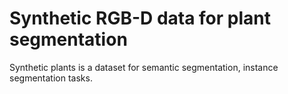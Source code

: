 # Synthetic RGB-D data for plant segmentation

Synthetic plants is a dataset for semantic segmentation, instance segmentation tasks.
